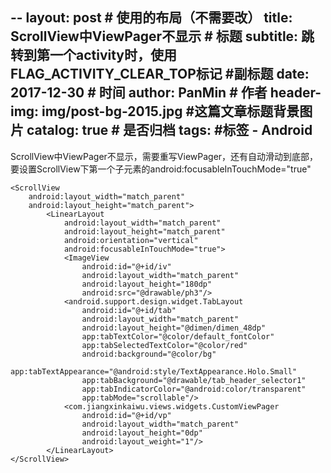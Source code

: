 --
layout:     post                            # 使用的布局（不需要改）
title:      ScrollView中ViewPager不显示              # 标题
subtitle:   跳转到第一个activity时，使用FLAG_ACTIVITY_CLEAR_TOP标记   #副标题
date:       2017-12-30                      # 时间
author:     PanMin                              # 作者
header-img: img/post-bg-2015.jpg            #这篇文章标题背景图片
catalog: true                               # 是否归档
tags:                                       #标签
    - Android
---


ScrollView中ViewPager不显示，需要重写ViewPager，还有自动滑动到底部，要设置ScrollView下第一个子元素的android:focusableInTouchMode="true"

```
<ScrollView
    android:layout_width="match_parent"
    android:layout_height="match_parent">
        <LinearLayout
            android:layout_width="match_parent"
            android:layout_height="match_parent"
            android:orientation="vertical"
            android:focusableInTouchMode="true">
            <ImageView
                android:id="@+id/iv"
                android:layout_width="match_parent"
                android:layout_height="180dp"
                android:src="@drawable/ph3"/>
            <android.support.design.widget.TabLayout
                android:id="@+id/tab"
                android:layout_width="match_parent"
                android:layout_height="@dimen/dimen_48dp"
                app:tabTextColor="@color/default_fontColor"
                app:tabSelectedTextColor="@color/red"
                android:background="@color/bg"
                app:tabTextAppearance="@android:style/TextAppearance.Holo.Small"
                app:tabBackground="@drawable/tab_header_selector1"
                app:tabIndicatorColor="@android:color/transparent"
                app:tabMode="scrollable"/>
            <com.jiangxinkaiwu.views.widgets.CustomViewPager
                android:id="@+id/vp"
                android:layout_width="match_parent"
                android:layout_height="0dp"
                android:layout_weight="1"/>
        </LinearLayout>
</ScrollView>
```